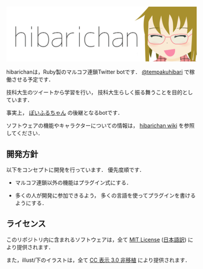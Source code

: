 ![ひばりちゃん](illust/header.png)

hibarichanは，Ruby製のマルコフ連鎖Twitter botです．
[@tempakuhibari](http://twitter.com/tempakuhibari)
で稼働させる予定です．

技科大生のツイートから学習を行い，
技科大生らしく振る舞うことを目的としています．

事実上，
[ぽいふるちゃん](http://github.com/yantene/poifullchan)
の後継となるbotです．

ソフトウェアの機能やキャラクターについての情報は，
[hibarichan wiki](https://github.com/yantene/hibarichan/wiki)
を参照してください．

## 開発方針

以下をコンセプトに開発を行っています．
優先度順です．

- マルコフ連鎖以外の機能はプラグイン式にする．

- 多くの人が開発に参加できるよう，
  多くの言語を使ってプラグインを書けるようにする．

## ライセンス

このリポジトリ内に含まれるソフトウェアは，全て
[MIT License](LICENSE)
([日本語訳](http://sourceforge.jp/projects/opensource/wiki/licenses%2FMIT_license))
により提供されます．

また，illust/下のイラストは，全て
[CC 表示 3.0 非移植](http://creativecommons.org/licenses/by/3.0/)
により提供されます．
